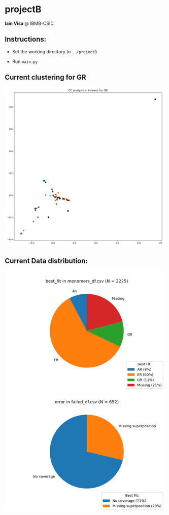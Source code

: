 # projectB
**Iain Visa** @ IBMB-CSIC
## Instructions:

- Set the working directory to `../projectB`

- Run `main.py`


## Current clustering for GR
![GR_cc_clustered.png](images/cc/GR_cc.png)

## Current Data distribution:
![monomers_df.png](charts/monomers_df.png)
![failed_df.png](charts/failed_df.png)

